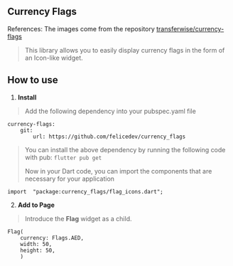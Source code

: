 ## Currency Flags
References: The images come from the repository [transferwise/currency-flags](https://github.com/transferwise/currency-flags)

> This library allows you to easily display currency flags in the form of an Icon-like widget.

## How to use

 1. **Install**
 
> Add the following dependency into your pubspec.yaml file
> 
	currency-flags:
		git:
			url: https://github.com/felicedev/currency_flags
> You can install the above dependency by running the following code with pub:  `flutter pub get`
> 
> Now in your Dart code, you can import the components that are necessary for your application
> 
	import  "package:currency_flags/flag_icons.dart";

 2. **Add to Page**

> Introduce the **Flag** widget as a child.

    Flag(
		currency: Flags.AED,
		width: 50,
		height: 50,
		)